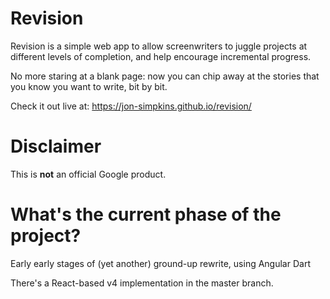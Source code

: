 # Revision

Revision is a simple web app to allow screenwriters to juggle projects at
different levels of completion, and help encourage incremental progress.

No more staring at a blank page: now you can chip away at the stories that you
know you want to write, bit by bit.

Check it out live at:
https://jon-simpkins.github.io/revision/

# Disclaimer
This is **not** an official Google product.

# What's the current phase of the project?

Early early stages of (yet another) ground-up rewrite, using Angular Dart

There's a React-based v4 implementation in the master branch.
